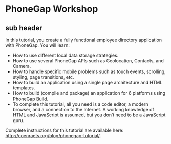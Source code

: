 # PhoneGap Workshop #

## sub header ##

In this tutorial, you create a fully functional employee directory application with PhoneGap. You will learn:

- How to use different local data storage strategies.
- How to use several PhoneGap APIs such as Geolocation, Contacts, and Camera.
- How to handle specific mobile problems such as touch events, scrolling, styling, page transitions, etc.
- How to build an application using a single page architecture and HTML templates.
- How to build (compile and package) an application for 6 platforms using PhoneGap Build.
- To complete this tutorial, all you need is a code editor, a modern browser, and a connection to the Internet. A working knowledge of HTML and JavaScript is assumed, but you don’t need to be a JavaScript guru.

Complete instructions for this tutorial are available here: http://coenraets.org/blog/phonegap-tutorial/.
